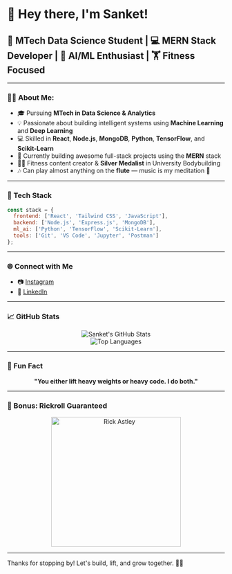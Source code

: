 # 👋 Hey there, I'm Sanket!

## 🧠 MTech Data Science Student | 💻 MERN Stack Developer | 🤖 AI/ML Enthusiast | 🏋️ Fitness Focused

---

### 👨‍💻 About Me:
- 🎓 Pursuing **MTech in Data Science & Analytics**
- 💡 Passionate about building intelligent systems using **Machine Learning** and **Deep Learning**
- 💻 Skilled in **React**, **Node.js**, **MongoDB**, **Python**, **TensorFlow**, and **Scikit-Learn**
- 🧱 Currently building awesome full-stack projects using the **MERN** stack
- 🏋️‍♂️ Fitness content creator & **Silver Medalist** in University Bodybuilding
- 🎶 Can play almost anything on the **flute** — music is my meditation 🎵

---

### 🚀 Tech Stack

```javascript
const stack = {
  frontend: ['React', 'Tailwind CSS', 'JavaScript'],
  backend: ['Node.js', 'Express.js', 'MongoDB'],
  ml_ai: ['Python', 'TensorFlow', 'Scikit-Learn'],
  tools: ['Git', 'VS Code', 'Jupyter', 'Postman']
};
```

---

### 🌐 Connect with Me
- 📷 [Instagram](https://instagram.com/sassysanket)
- 💼 [LinkedIn](https://linkedin.com/in/sanketsonkusare)

---

### 📈 GitHub Stats
<p align="center">
  <img src="https://github-readme-stats.vercel.app/api?username=sanketpolkam&show_icons=true&theme=tokyonight" alt="Sanket's GitHub Stats"/>
  <br/>
  <img src="https://github-readme-stats.vercel.app/api/top-langs/?username=sanketpolkam&layout=compact&theme=tokyonight" alt="Top Languages"/>
</p>

---

### 🎯 Fun Fact
<p align="center">
  <b>"You either lift heavy weights or heavy code. I do both."</b>
</p>

---

### 🎵 Bonus: Rickroll Guaranteed
<p align="center">
  <a href="https://www.youtube.com/watch?v=dQw4w9WgXcQ" target="_blank">
    <img src="https://media.giphy.com/media/Vuw9m5wXviFIQ/giphy.gif" width="300" alt="Rick Astley" />
  </a>
</p>

---

Thanks for stopping by! Let's build, lift, and grow together. 💪🔥


